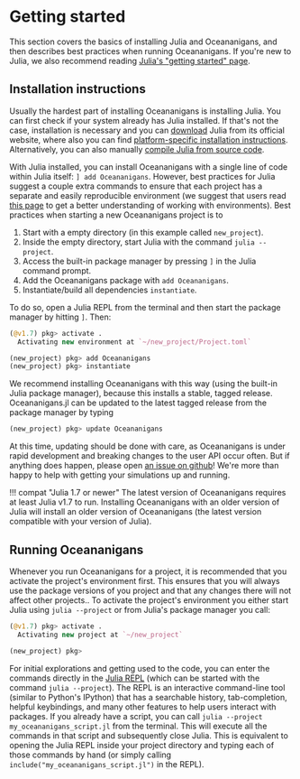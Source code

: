 # Getting started

This section covers the basics of installing Julia and Oceananigans, and then describes best practices when running
Oceananigans. If you're new to Julia, we also recommend reading [Julia's "getting started" page](https://julialang.org/learning/getting-started/).


## Installation instructions

Usually the hardest part of installing Oceananigans is installing Julia. You can first check if your
system already has Julia installed. If that's not the case, installation is necessary and you can
[download](https://julialang.org/downloads/) Julia from its official website, where also you can
find [platform-specific installation instructions](https://julialang.org/downloads/platform/).
Alternatively, you can also manually [compile Julia from source code](https://github.com/JuliaLang/julia#building-julia).

With Julia installed, you can install Oceananigans with a single line of code within Julia itself: `] add Oceananigans`. 
However, best practices for Julia suggest a couple extra commands to ensure that each project has
a separate and easily reproducible environment (we suggest that users read [this page](https://pkgdocs.julialang.org/v1/environments/)
to get a better understanding of working with environments). Best practices when starting a new Oceananigans 
project is to 

1. Start with a empty directory (in this example called `new_project`).
2. Inside the empty directory, start Julia with the command `julia --project`.
3. Access the built-in package manager by pressing `]` in the Julia command prompt.
4. Add the Oceananigans package with `add Oceananigans`.
5. Instantiate/build all dependencies `instantiate`.

To do so, open a Julia REPL from the terminal and then start the package manager by hitting `]`. Then:

```julia
(@v1.7) pkg> activate .
  Activating new environment at `~/new_project/Project.toml`

(new_project) pkg> add Oceananigans
(new_project) pkg> instantiate
```

We recommend installing Oceananigans with this way (using the built-in Julia package manager), because this installs a stable, tagged
release. Oceananigans.jl can be updated to the latest tagged release from the package manager by typing

```julia
(new_project) pkg> update Oceananigans
```

At this time, updating should be done with care, as Oceananigans is under rapid development and breaking 
changes to the user API occur often. But if anything does happen, please open [an issue on github](https://github.com/CliMA/Oceananigans.jl/issues)!
We're more than happy to help with getting your simulations up and running.

!!! compat "Julia 1.7 or newer"
    The latest version of Oceananigans requires at least Julia v1.7 to run.
    Installing Oceananigans with an older version of Julia will install an older version of Oceananigans (the latest version compatible with your version of Julia).

## Running Oceananigans

Whenever you run Oceananigans for a project, it is recommended that you activate the project's environment first.
This ensures that you will always use the package versions of you project and that any changes there will not affect
other projects.. To activate the project's environment you either start Julia using `julia --project` or from Julia's
package manager you call:

```julia
(@v1.7) pkg> activate .
  Activating new project at `~/new_project`

(new_project) pkg>
```

For initial explorations and getting used to the code, you can enter the commands directly in the
[Julia REPL](https://docs.julialang.org/en/v1/stdlib/REPL/) (which can be started with the command
`julia --project`). The REPL is an interactive command-line tool (similar to Python's IPython) that
has a searchable history, tab-completion, helpful keybindings, and many other features to help users
interact with packages. If you already have a script, you can call `julia --project my_oceananigans_script.jl`
from the terminal. This will execute all the commands in that script and subsequently close Julia.
This is equivalent to opening the Julia REPL inside your project directory and typing each of those
commands by hand (or simply calling `include("my_oceananigans_script.jl")` in the REPL).
